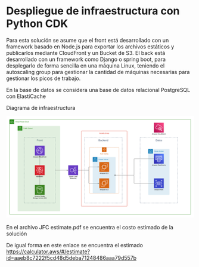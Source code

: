 # Despliegue de infraestructura con Python CDK

Para esta solución se asume que el front está desarrollado con un framework basado en Node.js para exportar los archivos estáticos y publicarlos mediante CloudFront y un Bucket de S3.
El back está desarrollado con un framework como Django o spring boot, para desplegarlo de forma sencilla en una máquina Linux, teniendo el autoscaling group para gestionar la cantidad de máquinas necesarias para gestionar los picos de trabajo.

En la base de datos se considera una base de datos relacional PostgreSQL con ElastiCache

Diagrama de infraestructura

![Arch](images/Infraestructura-JFC.png)

En el archivo JFC estimate.pdf se encuentra el costo estimado de la solución

De igual forma en este enlace se encuentra el estimado
https://calculator.aws/#/estimate?id=aaeb8c7222f5cd48d5deba71248486aaa79d557b

